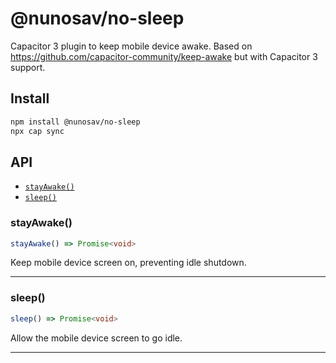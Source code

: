# @nunosav/no-sleep

Capacitor 3 plugin to keep mobile device awake.
Based on https://github.com/capacitor-community/keep-awake but with Capacitor 3 support.

## Install

```bash
npm install @nunosav/no-sleep
npx cap sync
```

## API

<docgen-index>

* [`stayAwake()`](#stayawake)
* [`sleep()`](#sleep)

</docgen-index>

<docgen-api>
<!--Update the source file JSDoc comments and rerun docgen to update the docs below-->

### stayAwake()

```typescript
stayAwake() => Promise<void>
```

Keep mobile device screen on, preventing idle shutdown.

--------------------


### sleep()

```typescript
sleep() => Promise<void>
```

Allow the mobile device screen to go idle.

--------------------

</docgen-api>
